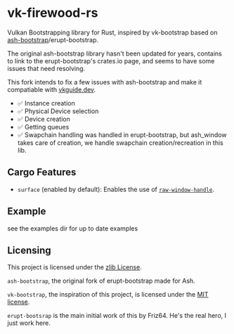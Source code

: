 # vk-firewood-rs

Vulkan Bootstrapping library for Rust, inspired by vk-bootstrap based on [ash-bootstrap](https://github.com/brandonpollack23/ash-bootstrap)/erupt-bootstrap.

The original ash-bootstrap library hasn't been updated for years, contains to link to the erupt-bootstrap's crates.io page, and seems to have some issues that need resolving.

This fork intends to fix a few issues with ash-bootstrap and make it compatiable with [vkguide.dev](https://vkguide.dev).

- ✅ Instance creation
- ✅ Physical Device selection
- ✅ Device creation
- ✅ Getting queues
- ✅ Swapchain handling was handled in erupt-bootstrap, but ash_window takes care of creation, we handle swapchain creation/recreation in this lib.

## Cargo Features

- `surface` (enabled by default): Enables the use of [`raw-window-handle`].

## Example

see the examples dir for up to date examples

## Licensing

This project is licensed under the [zlib License].

`ash-bootstrap`, the original fork of erupt-bootstrap made for Ash.

`vk-bootstrap`, the inspiration of this project, is licensed under the [MIT license].

`erupt-bootsrap` is the main initial work of this by Friz64.  He's the real hero, I just work here.

[zlib License]: https://gitlab.com/Friz64/erupt-bootstrap/-/blob/main/LICENSE
[MIT license]: https://gitlab.com/Friz64/erupt-bootstrap/-/blob/main/LICENSE-vk-bootstrap
[`ash-bootstrap`]: https://github.com/brandonpollack23/ash-bootstrap
[`vk-bootstrap`]: https://github.com/charles-lunarg/vk-bootstrap
[`raw-window-handle`]: https://crates.io/crates/raw-window-handle
